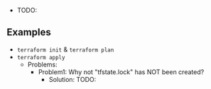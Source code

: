 - TODO:

## Examples
* `terraform init` & `terraform plan`
* `terraform apply`
  * Problems:
    * Problem1: Why not "tfstate.lock" has NOT been created?
      * Solution: TODO: